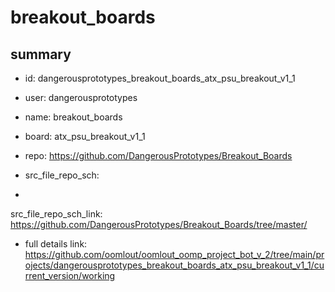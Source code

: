 # breakout_boards
 
## summary 
* id: dangerousprototypes_breakout_boards_atx_psu_breakout_v1_1
* user: dangerousprototypes
* name: breakout_boards
* board: atx_psu_breakout_v1_1
* repo: https://github.com/DangerousPrototypes/Breakout_Boards



* src_file_repo_sch: 
*
 src_file_repo_sch_link: https://github.com/DangerousPrototypes/Breakout_Boards/tree/master/
* full details link: https://github.com/oomlout/oomlout_oomp_project_bot_v_2/tree/main/projects/dangerousprototypes_breakout_boards_atx_psu_breakout_v1_1/current_version/working  






